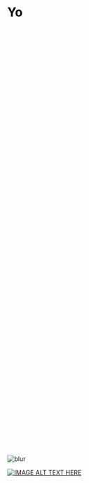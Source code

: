 <h1 style="color:black;width:1000;height:1000">Yo</h1>

![blur](https://www.google.com/search?q=leaf+image&rlz=1C5CHFA_enIN993IN993&source=lnms&tbm=isch&sa=X&ved=2ahUKEwiu8pfUidv5AhX0xTgGHVrNCKQQ_AUoAXoECAEQAw&biw=1800&bih=1015&dpr=2#imgrc=pTfqE7_H_QYM5M)

[![IMAGE ALT TEXT HERE](https://img.youtube.com/vi/G1IbRujko-A/0.jpg)](https://www.youtube.com/watch?v=G1IbRujko-A)
